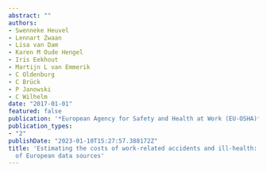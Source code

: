 ```yaml
---
abstract: ""
authors:
- Swenneke Heuvel
- Lennart Zwaan
- Lisa van Dam
- Karen M Oude Hengel
- Iris Eekhout
- Martijn L van Emmerik
- C Oldenburg
- C Brück
- P Janowski
- C Wilhelm
date: "2017-01-01"
featured: false
publication: '*European Agency for Safety and Health at Work (EU-OSHA)*'
publication_types:
- "2"
publishDate: "2023-01-10T15:27:57.388172Z"
title: 'Estimating the costs of work-related accidents and ill-health: An analysis
  of European data sources'
---
```


